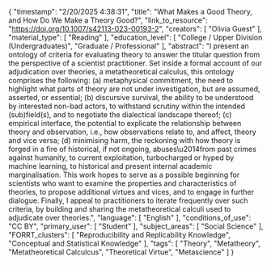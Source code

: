 {
    "timestamp": "2/20/2025 4:38:31",
    "title": "What Makes a Good Theory, and How Do We Make a Theory Good?",
    "link_to_resource": "https://doi.org/10.1007/s42113-023-00193-2",
    "creators": [
        "Olivia Guest"
    ],
    "material_type": [
        "Reading"
    ],
    "education_level": [
        "College / Upper Division (Undergraduates)",
        "Graduate / Professional"
    ],
    "abstract": "I present an ontology of criteria for evaluating theory to answer the titular question from the perspective of a scientist practitioner. Set inside a formal account of our adjudication over theories, a metatheoretical calculus, this ontology comprises the following: (a) metaphysical commitment, the need to highlight what parts of theory are not under investigation, but are assumed, asserted, or essential; (b) discursive survival, the ability to be understood by interested non-bad actors, to withstand scrutiny within the intended (sub)field(s), and to negotiate the dialectical landscape thereof; (c) empirical interface, the potential to explicate the relationship between theory and observation, i.e., how observations relate to, and affect, theory and vice versa; (d) minimising harm, the reckoning with how theory is forged in a fire of historical, if not ongoing, abuses\u2014from past crimes against humanity, to current exploitation, turbocharged or hyped by machine learning, to historical and present internal academic marginalisation. This work hopes to serve as a possible beginning for scientists who want to examine the properties and characteristics of theories, to propose additional virtues and vices, and to engage in further dialogue. Finally, I appeal to practitioners to iterate frequently over such criteria, by building and sharing the metatheoretical calculi used to adjudicate over theories.",
    "language": [
        "English"
    ],
    "conditions_of_use": "CC BY",
    "primary_user": [
        "Student"
    ],
    "subject_areas": [
        "Social Science"
    ],
    "FORRT_clusters": [
        "Reproducibility and Replicability Knowledge",
        "Conceptual and Statistical Knowledge"
    ],
    "tags": [
        "Theory",
        "Metatheory",
        "Metatheoretical Calculcus",
        "Theoretical Virtue",
        "Metascience"
    ]
}